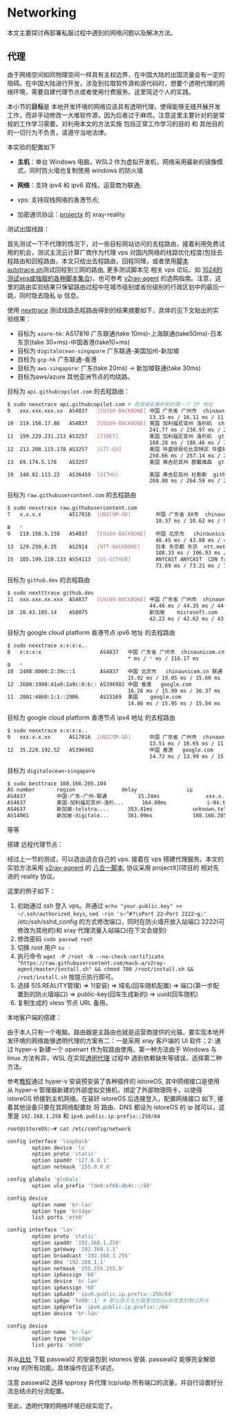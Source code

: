# Networking

本文主要探讨再部署私服过程中遇到的网络问题以及解决方法。

## 代理

由于网络空间如同物理空间一样具有主权边界，在中国大陆的出国流量会有一定的阻碍。在中国大陆进行开发，涉及到拉取软件源和源代码时，想要个透明代理的网络环境，需要自建代理节点或者使用付费服务。这里简述个人的实践。

本小节的**目标**是 本地开发环境的网络应该具有透明代理，使得能够无缝开展开发工作，而非手动修改一大堆软件源，因为后者过于麻烦。注意这里主要针对的是常规的工作学习需要。对利用本文的方法实施 包括正常工作学习的目的 和 其他目的 的一切行为不负责，请遵守当地法律。

本实验的配置如下

- **主机**：单台 Windows 电脑，WSL2 作为虚拟开发机，网络采用最新的镜像模式，同时防火墙也复制使用 windows 的防火墙

- **网络**：支持 ipv4 和 ipv6 双栈，运营商为联通;
- vps: 支持双栈网络的香港节点;
- 加密通讯协议：[projectx](https://xtls.github.io/) 的 xray-reality.

测试出国线路：

首先测试一下不代理的情况下，对一些目标网站访问的去程路由，接着利用免费试用的机会，测试主流云计算厂商作为代理 vps 对国内网络的线路优化程度(包括去程路由和回程路由，本文只给出去程路由，回程同理，或者使用[脚本 autotrace.sh](https://github.com/Chennhaoo/Shell_Bash?files=1)测试回程到三网的路由, 更多测试脚本见 相关 vps 论坛，如 [1024的测试vps或独服的各种脚本集合](https://1024.day/d/35))，也可参考 [v2ray-agent](https://www.v2ray-agent.com/categories/vps) 的选购指南。注意，这里的路由实验结果只保留路由过程中在城市级别或省份级别的行政区划中的最后一跳，同时隐去隐私 ip 信息。

使用 [nexttrace](https://github.com/nxtrace/NTrace-core) 测试线路去程路由得到的结果摘要如下，具体的见下文贴出的实验结果：

- 目标为 `azure-hk`: AS17816 广东联通(take 10ms)-上海联通(take50ms)-日本东京(take 30+ms)-中国香港(take10+ms)
- 目标为 `digitalocean-singapore` 广东联通-美国加州-新加坡
- 目标为 `gcp-hk` 广东联通-香港
- 目标为 `aws-singapore`: 广东(take 20ms) -> 新加坡联通(take 30ms) 
- 目标为aws/azure 其他亚洲节点的均绕路。

目标为 `api.githubcopilot.com` 的去程路由：

```bash
$ sudo nexxtrace api.githubcopilot.com # 选择域名解析到的第一个 IP 地址
9   xxx.xxx.xxx.xx  AS4837   [CU169-BACKBONE] 中国 广东省 广州市  chinaunicom.cn  联通
                                              13.15 ms / 16.11 ms / 11.51 ms
10  219.158.17.86   AS4837   [CU169-BACKBONE] 美国 加利福尼亚州 洛杉矶  chinaunicom.cn  联通
                                              241.77 ms / 238.97 ms / 237.96 ms
11  199.229.231.213 AS3257   [TINET]          美国 加利福尼亚州 洛杉矶  gtt.net
                                              188.28 ms / 188.46 ms / 188.33 ms
12  213.200.115.178 AS3257   [GTT-EU]         美国 华盛顿哥伦比亚特区 华盛顿  gtt.net
                                              250.66 ms / 257.14 ms / 266.17 ms
13  69.174.5.178    AS3257                    美国 弗吉尼亚州 郡戴维森  gtt.net

19  140.82.113.22   AS36459  [GITHU]          美国 弗吉尼亚州 杜勒斯  github.com
                                              269.80 ms / 264.59 ms / 257.50 ms
```

目标为 `raw.githubusercontent.com` 的去程路由

```bash	
$ sudo nexxtrace raw.githubusercontent.com
7   x.x.x.x         AS17816  [UNICOM-GD]        中国 广东省 XX市  chinaunicom.cn  联通
                                                10.37 ms / 10.62 ms / 9.90 ms
8   *
9   219.158.5.158   AS4837   [CU169-BACKBONE]   中国 北京市   chinaunicom.cn  联通
                                                48.45 ms / 43.88 ms / 47.31 ms
13  129.250.6.35    AS2914   [NTT-BACKBONE]     日本 东京都 东京  ntt.net
                                                108.33 ms / 106.93 ms / * ms
15  185.199.110.133 AS54113  [US-GITHUB]        ANYCAST ANYCAST  CDN fastly.com
                                                73.89 ms / 73.21 ms / 73.29 m
```

目标为 `github.dev` 的去程路由

```bash
$ sudo nextttrace github.dev
11  xxx.xxx.xx.xxx  AS4837   [CU169-BACKBONE] 中国 广东省 广州市  chinaunicom.cn  联通
                                              44.46 ms / 44.35 ms / 44.29 ms
18  20.43.185.14    AS8075                    新加坡    microsoft.com
                                              42.22 ms / 42.62 ms / 43.01 ms
```

目标为 google cloud platform 香港节点 ipv6 地址 的去程路由

```bash
$ sudo nexxtrace x:x:x:x..
8   x:x:x:x      			  AS4837   中国 广东省 广州市  chinaunicom.cn 联通
                                       * ms / * ms / 216.17 ms
9   *
10  2408:8000:2:39c::1        AS4837   中国 北京市   chinaunicom.cn 联通
                                       15.92 ms / 19.85 ms / 15.60 ms
12  2600:1900:41a0:2a9c:0:b:: AS396982 中国 香港   google.com
                                       16.26 ms / 15.99 ms / 16.37 ms
11  2001:4860:1:1::2906       AS15169  美国    google.com
                                       14.86 ms / 15.95 ms / 15.54 ms
```

目标为 google cloud platform 香港节点 ipv4 地址 的去程路由

```bash
$ sudo nexxtrace x:x:x:x..
9   xxx.x.x.xx      AS17816  [UNICOM-GD]      中国 广东省 广州市  chinaunicom.cn  联通
                                              13.51 ms / 16.65 ms / 11.90 ms
12  35.220.192.52   AS396982                  中国 香港   google.com
                                              14.72 ms / 13.99 ms / 15.33 ms
```

目标为 `digitalocean-singapore`

```bash
$ sudo besttrace 188.166.205.104
AS number       region               delay                ip                  
AS4837          中国-广东-广州-联通          15.24ms               xxx.x.x.x      
AS4637          美国-加利福尼亚州-洛杉...      164.08ms             i-94.tlot-core02... 
AS4637          新加坡-telstra....      353.41ms             unknown.telstrag...   
AS14061         新加坡-digitalo...      361.99ms             188.166.205.104   
```

等等



搭建 远程代理节点：

经过上一节的测试，可以选出适合自己的 vps. 接着在 vps 搭建代理服务。本文的实验方法采用 [v2ray-agnent](https://www.v2ray-agent.com/) 的 [八合一脚本](https://github.com/mack-a/v2ray-agent), 协议采用 projectX](项目的 相对先进的 reality 协议。

这里的例子如下：

1. 初始通过 ssh 登入 vps。并通过 `echo "your.public.key" >> ~/.ssh/authorized_keys`, `sed -rin 's~^#?\sPort 22~Port 2222~g;'`  /etc/ssh/sshd_config 的方式修改端口，同时在防火墙开放入站端口 2222(可修改为其他的)和 xray 代理流量入站端口(在下文会提到)
2. 修改密码 `sudo passwd root`
3. 切换 root 用户 `su -`
4. 执行命令 `wget -P /root -N --no-check-certificate "https://raw.githubusercontent.com/mack-a/v2ray-agent/master/install.sh" && chmod 700 /root/install.sh && /root/install.sh` 按提示执行即可。
5. 选择 5(5.REALITY管理) => 1(安装) => 域名(回车随机配置) => 端口(第一步配置到的防火墙端口) =>  public-key(回车生成新的) => uuid(回车随机)
6. 复制生成的 vless 节点 URL 备用。



本地客户端的搭建：

由于本人只有一个电脑，路由器是主路由也就是运营商提供的光猫，要实现本地开发环境的网络能够透明代理的方案有二：一是采用 xray 客户端的 UI 软件；2: 通过 hyper-v 新建一个 openwrt 作为软路由使用。第一种方法由于 Windows 与 linux 方法有异，WSL 在实现[透明代理](https://xtls.github.io/document/level-2/transparent_proxy/transparent_proxy.html) 过程中 遇到依赖缺失等错误，选择第二种方法。

参考[教程](https://www.77bx.com/212.html)通过 hyper-v 安装预安装了各种插件的 istoreOS, 其中网络接口是使用 从 hyper-v 管理器新建的外部虚拟交换机，绑定了外部物理网卡，以使得 istoreOS 桥接到主机网络。在装好 istoreOS 后连接登入，配置网络接口 如下, 接着其他设备只要在其网络配置处 将 路由、DNS 都设为 istoreOS 的 ip 就可以，这里是 `192.168.1.250` 和 `ipv6.public.ip.prefix::250/64`

```bash	
root@iStoreOS:~# cat /etc/config/network

config interface 'loopback'
        option device 'lo'
        option proto 'static'
        option ipaddr '127.0.0.1'
        option netmask '255.0.0.0'

config globals 'globals'
        option ula_prefix 'fde0:ef68:db4c::/48' 

config device
        option name 'br-lan'
        option type 'bridge'
        list ports 'eth0'

config interface 'lan'
        option proto 'static'
        option ipaddr '192.168.1.250'
        option gateway '192.168.1.1'
        option broadcast '192.168.1.255'
        option dns '192.168.1.1'
        option netmask '255.255.255.0'
        option ip6assign '60'
        option device 'br-lan'
        option ip6assign '60'
        option ip6addr 'ipv6.public.ip.prefix::250/64'
        option ip6gw 'fe80::1' # 默认网关在光猫里找到ipv6信息的默认网关
        option ip6prefix 'ipv6.public.ip.prefix::/64'
        option device 'br-lan'

config device
        option name 'br-lan'
        option type 'bridge'
        list ports 'eth0'
```



并从[此处](https://github.com/AUK9527/Are-u-ok) 下载 passwall2 的安装包到 istoreos 安装. passwall2 能够完全解锁 xray 的所有功能。具体操作在这不详述。

注意 passwall2 选择 tpproxy 并代理 tcp/udp 所有端口的流量，并自行设置好分流总结点的分流配置。

至此，透明代理的网络环境已经实现了。

